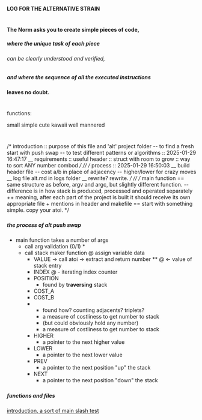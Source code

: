 **LOG FOR THE ALTERNATIVE STRAIN**

#																		       #
##																		      ##
###																		     ###
####	    The Norm asks you to create simple pieces of code,				####
#####	    where the unique task of each piece							   #####
######      can be clearly understood and verified,					      ######
#####	    and where the sequence of all the executed instructions		   #####
####	    leaves no doubt.												####
###																		     ###
##																		      ##
#																		       #

#####
#####

functions:

small
simple
cute
kawaii
well mannered

#####

#		  #
##		  ##
###		  ###
####	  ####	
#####	  #####	
######	  ######	
#####	  #####	
####	  ####	
###		  ###
##		  ##
#		  #

#####     #####
#####     #####
#####     #####
#####     #####
#####     #####
#####     #####
#####     #####
#####     #####
#####     #####
#####     #####
#####     #####

#####

/* introduction
:: purpose of this file and 'alt' project folder
-- to find a fresh start with push swap
-- to test different patterns or algorithms
:: 2025-01-29 16:47:17
__ requirements
:: useful header
:: struct with room to grow
:: way to sort ANY number combod
*/
//
/* process
::	2025-01-29 16:50:03
__ build header file
-- cost a/b in place of adjacency
-- higher/lower for crazy moves
__ log file alt.md in logs folder
__ rewrite? rewrite.
*/
//
/* main function
== same structure as before, argv and argc, but slightly different function.
-- difference is in how stack is produced, processed and operated separately
++ meaning, after each part of the project is built it should receive
   its own appropriate file + mentions in header and makefile
== start with something simple. copy your atoi.
*/

#####
##### the process of alt push swap
- main function takes a number of args
  - call arg validation (0/1) *
  - call stack maker function
	@ assign variable data
	- VALUE
    	-> call atoi
    		-> extract and return number **
	@	<- value of stack entry 
	- INDEX
    @	- iterating index counter 
	- POSITION
      - found by **traversing** stack 
	- COST_A
	- COST_B
	- * found how? counting adjacents? triplets? 
      - a measure of costliness to get number to stack
      - (but could obviously hold any number) 
      - a measure of costliness to get number to stack 
	- HIGHER
      - a pointer to the next higher value
	- LOWER
      - a pointer to the next lower value
	- PREV
      - a pointer to the next position "up" the stack
	- NEXT
      - a pointer to the next position "down" the stack
#####
#####	functions and files
[introduction, a sort of main slash test](../alt/introduction.c)


#####